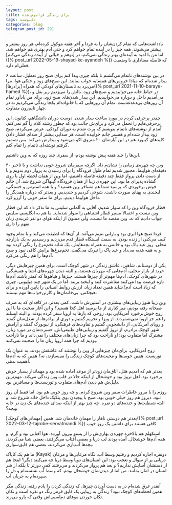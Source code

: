 ```yaml
---
layout: post
title: برای زندگی فراموش شده
tags: دلنوشته
categories: blog
telegram_post_id: 291
---
```

یادداشت‌هایی که تمام کردن‌شان را به فردا و آخر هفته موکول کرده‌ام، هر روز بیشتر و بیشتر می‌شوند. همه چیز را در آینده تمام خواهم کرد و حتی آدم بهتری هم خواهم شد. اما من با امید به آینده‌ای بهتر زندگی نمی‌کنم، در [توهم و خیالی از آینده زندگی می‌کنم]({% post_url 2022-05-19-shayad-ke-ayandeh %}) که فاصله معناداری با وضعیت فعلی‌ام دارد.

در بین نوشته‌های ناتمام می‌گشتم تا بلکه چیزی پیدا کنم برای صبح روز تعطیل. ساعت ۶ بیدار شده‌ام که مبادا خروس‌های همسایه خواب بمانند. این صبح‌های زود و خنکی هوا، مرا می‌برد به تابستان‌های کودکی که همراه [برادرها]({% post_url 2021-11-10-baraye-hamed %})، در حیاط خانه‌ می‌خوابیدیم و صبح‌های زود، بالش را می‌زدیم زیر بغل و می‌آمدیم داخل و دوباره می‌خوابیدیم. این بیدار شدن‌های صبح زود، برای من یادآور تمام آن روزهای بی‌دغدغه‌ست. تمام آن روزهایی که با خانواده‌ام یکجا زندگی می‌کردیم نه در چهار تایم‌زون متفاوت.

چقدر پر‌حرفی کردم در مورد ساعت بیدار شدن. دوست دوران دانشگاهم، کتایون، این پرحرفی‌هایم را تحمل می‌کرد و برای‌ش جالب بود که چطور رشته کلام را گم نمی‌کنم. آمدم از نوشته‌های ناتمام بنویسم که پرت شدم به دوران کودکی. عرض می‌کردم، صبح زود بیدار شده‌ام و همسر جانم خوابیده است. هر صدایی بیشتر از صدای فشار دادن کلیدهای کیبورد هم در این آپارتمان ۲۰ متروی اکو می‌شود و بیدارش می‌کند. پس تصمیم گرفتم نوشته‌ای ناتمام را تمام کنم.

این‌ها را چند هفته پیش نوشته بودم، از سفری چند روزه که به وین داشتیم. 


وین چه چهره‌ی زیبایی را نشان‌م داد. اگرچه سفرمان شروع خوبی نداشت و با تاخیر ۴۰ دقیقه‌ای هواپیما، مجبور شدیم تمام طول فرودگاه را برای رسیدن به پرواز دوم بدویم و با از دست دادن پرواز فقط چند دقیقه فاصله داشتیم، اما وین از همان لحظه اول با روی گشاده پذیرای ما بود. این چهره‌ی زیبا از همان فرودگاه گپنهاگن شروع شد. آن خانم خوش برخوردی که پرسید شما هم مسافر وین هستید؟ و با همه استرس و خستگی، لبخندی به پهنای صورت داشت. شوخی کردیم و خندیدیم. و بعدتر که دوباره همدیگر را داخل هواپیما دیدیم، برای ما سفر خوبی را آرزو کرد.

قطار فرودگاه وین را که سوار شدیم، آقایی به آلمانی سلیس به ما تذکر داد که این قطار وین نیست و احتمالا مسیر قطار اشتباهی را سوار شده‌اید. ما هم به انگلیسی سلیس جواب دادیم که نه، وین مقصد ما نیست، ولی ممنون از اینکه هوای دو نفر غریبه‌ی زبان نفهم را داری.

فردا صبح هوا ابری بود و بارانی نم‌نم می‌آمد. از آن‌ها که لطیفت می‌کند و با تمام وجود کیف می‌کنی از زنده بودن. به سمت ایستگاه قطار قدم می‌زدیم و رسیدیم به یک بازارچه محلی. روز عید پاک بود و خانمی به همراه بچه‌هایش، یک شانه تخم‌مرغ را رنگی کرده بود و به همه هدیه می‌داد و عید پاک را تبریک می‌گفت. تخم‌مرغ‌ها برایش کافی نبود و صبح آدم‌ها را هم رنگی می‌کرد.

یکی از دوستانم، شاهین، عاشق زندگی در شهر کوچک است. برای همین چیزهایش دیگر، خرید از بازار محلی، آدم‌هایی که مهربان هستند، و البته دیدن چهره‌های آشنا و همیشگی. در شهرهای کوچک، آدم‌ها مهم‌تر از چیزها هستند.  چیزها و هیاهوها که کمتر باشند آدم‌ها تازه فرصت پیدا می‌کنند معاشرت کنند و لبخند بزنند. اما در یک شهر چند میلیونی، چیزی که زیاد است آدم! شاید همین تعداد زیاد، ارزش روابط انسانی را پایین آورده و برای هیچکس، بی‌خانمان‌ها و کارتن‌خواب‌ها مهم نیستند.

وینِ زیبا هنوز زیبایی‌های بیشتری در آستین‌ش داشت. کمی بعدتر، در کافه‌ای که به صرف صبحانه رفته بودیم، میز کناری از ما پرسید اهل کجا هستید؟ و این آغاز صحبت ما با این زوج خوش‌برخورد آمریکایی بود. زوجی که بارها به اروپا سفر کرده بودند، و البته ایسلند را هم جز اروپا نمی‌شمردند. از ویزا و تحریم گفتیم و دوری از برادرها، از شغل‌شان گفتند و رویای آمریکایی، از دانشجویی گفتیم و تفاوت‌های فرهنگی، از نیویورک گفتند و آرامش شهر کوچک برادرم، از نروژ گفتیم و زیبایی‌های طبیعی‌اش. حسرت‌مان در مورد زبان، مشترک اما متفاوت بود: او ناراحت بود که چرا زبان‌های مختلف را نمی‌داند و ما ناراحت بودیم که چرا همه اروپا زبان ما را صحبت نمی‌کنند.

زوج آمریکایی، برای‌مان چیزهایی از وین را نوشتند که عاشقش بودند، به عنوان یک توریست. همین خوبی‌ها و محبت‌های کوچک زندگی را می‌سازند، نه؟ همین که به آدم‌ها اهمیت بدهی.

بعدتر هم که آمدیم هتل، اتاق‌مان زودتر از موعد آماده شده بود و مهماندار بسیار خوش برخورد بود. اهل نروژ بود و خوشحال از اینکه حالا در قلب وین زندگی می‌کند. مهم‌ترین دلیل‌ش هم دیدن آدم‌های متفاوت و توریست‌ها و مسافرین بود. 

روزم را با مرور خاطرات سفر وین شروع کردم. و چه روز خوبی هم بود. اما فقط آن روز نبود. دیروز هم روز خیلی خوبی بود. صبح با پیچیدن بوی پنکیک داخل خانه شروع شد. و البته شیطنت‌ها و خنده‌های دو نفره. چه چیز بهتر از اینکه صدای خنده‌های یک زن در خانه بپیچد؟

بعدتر هم دوستی ناهار را مهمان خانه‌مان شد. همین [مهمانی‌های کوچک]({% post_url 2022-03-12-tajrobe-servatmandi %}) کافی هستند برای داشتن یک روز خوب.

استکهلم هم بالاخره چهره‌ی بهاری‌ش را از پستو بیرون آورده. هوا آفتابی بود و گرم، و همه آدم‌ها خوشحال. آمده بودند لب دریا و بعضی آفتاب می‌گرفتند، بعضی شنا می‌کردند، بچه‌ها آب‌بازی می‌کردند، بعضی هم قایق‌سواری.

ما هم یک کایاک (Kayak) دونفره اجاره کردیم و رفتیم وسط آب. نگاه مرغابی‌ها و مرغان دریایی پر از سوال و تعجب بود: این انسان‌های دوپا وسط دریا چه می‌کنند دیگر؟ اینجا هم از دستشان آسایش نداریم؟ و بعد هم پرواز می‌کردند و می‌رفتند کمی دورتر تا بلکه از شر انسان در امان بمانند. من اما از دیدن‌شان خوشحال بودم. که وسط آب نشسته‌ام و دل را سپرده‌ام به جریان آب.

آنقدر غرق شده‌ام در به دست‌ آوردن چیزها، که زندگی کردن را یادم رفته. زندگی مگر همین لحظه‌های کوچک نبود؟ زندگی به زیبایی یک قایق قرمز رنگ دو نفره است و تکان تکان خوردن موهای دم‌اسبی‌اش وقتی که پارو می‌زند.